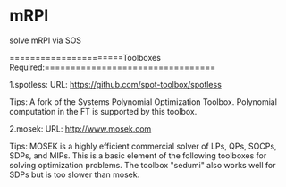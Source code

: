 # mRPI

solve mRPI via SOS

======================Toolboxes Required:=================================

1.spotless:
URL: https://github.com/spot-toolbox/spotless

Tips: A fork of the Systems Polynomial Optimization Toolbox. Polynomial computation in the FT is supported by this toolbox.

2.mosek:
URL: http://www.mosek.com

Tips: MOSEK is a highly efficient commercial solver of LPs, QPs, SOCPs, SDPs, and MIPs. This is a basic element of the following toolboxes for solving optimization problems. The toolbox "sedumi" also works well for SDPs but is too slower than mosek.
